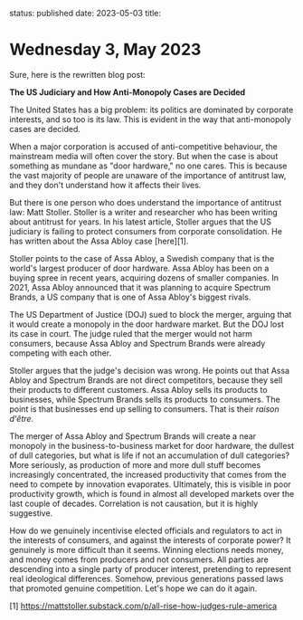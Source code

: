 status: published
date: 2023-05-03
title: 

# Wednesday  3, May 2023

Sure, here is the rewritten blog post:

**The US Judiciary and How Anti-Monopoly Cases are Decided**

The United States has a big problem: its politics are dominated by corporate interests, and so too is its law. This is evident in the way that anti-monopoly cases are decided.

When a major corporation is accused of anti-competitive behaviour, the mainstream media will often cover the story. But when the case is about something as mundane as "door hardware," no one cares. This is because the vast majority of people are unaware of the importance of antitrust law, and they don't understand how it affects their lives.

But there is one person who does understand the importance of antitrust law: Matt Stoller. Stoller is a writer and researcher who has been writing about antitrust for years. In his latest article, Stoller argues that the US judiciary is failing to protect consumers from corporate consolidation. He has written about the Assa Abloy case [here][1].

Stoller points to the case of Assa Abloy, a Swedish company that is the world's largest producer of door hardware. Assa Abloy has been on a buying spree in recent years, acquiring dozens of smaller companies. In 2021, Assa Abloy announced that it was planning to acquire Spectrum Brands, a US company that is one of Assa Abloy's biggest rivals.

The US Department of Justice (DOJ) sued to block the merger, arguing that it would create a monopoly in the door hardware market. But the DOJ lost its case in court. The judge ruled that the merger would not harm consumers, because Assa Abloy and Spectrum Brands were already competing with each other.

Stoller argues that the judge's decision was wrong. He points out that Assa Abloy and Spectrum Brands are not direct competitors, because they sell their products to different customers. Assa Abloy sells its products to businesses, while Spectrum Brands sells its products to consumers. The point is that businesses end up selling to consumers. That is their _raison d'être_.

The merger of Assa Abloy and Spectrum Brands will create a near monopoly in the business-to-business market for door hardware, the dullest of dull categories, but what is life if not an accumulation of dull categories? More seriously,
as production of more and more dull stuff becomes increasingly concentrated, the increased productivity that comes from the need to compete by innovation evaporates. Ultimately, this is visible in poor productivity growth, which is found in almost all developed markets over the last couple of decades. Correlation is not causation, but it is highly suggestive.

How do we genuinely incentivise elected officials and regulators to act in the interests of consumers, and against the interests of corporate power? It genuinely is more difficult than it seems. Winning elections needs money, and money comes from producers and not consumers. All parties are descending into a single party of producer interest, pretending to represent real ideological differences. Somehow, previous generations passed laws that promoted genuine competition. Let's hope we can do it again.

[1] <https://mattstoller.substack.com/p/all-rise-how-judges-rule-america>
